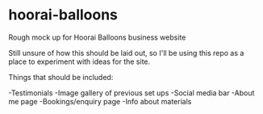 # hoorai-balloons
Rough mock up for Hoorai Balloons business website


Still unsure of how this should be laid out, so I'll be using this repo as a
place to experiment with ideas for the site. 

Things that should be included: 

-Testimonials
-Image gallery of previous set ups
-Social media bar
-About me page
-Bookings/enquiry page
-Info about materials 
